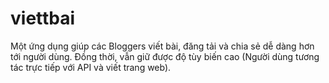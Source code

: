 # viettbai

Một ứng dụng giúp các Bloggers viết bài, đăng tải và chia sẻ dễ dàng hơn tới người dùng. Đồng thời, vẫn giữ được độ tùy biến cao (Người dùng tương tác trực tiếp với API và viết trang web).